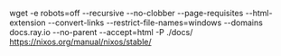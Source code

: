 wget -e robots=off --recursive --no-clobber --page-requisites  --html-extension --convert-links --restrict-file-names=windows  --domains docs.ray.io --no-parent --accept=html   -P ./docs/ https://nixos.org/manual/nixos/stable/